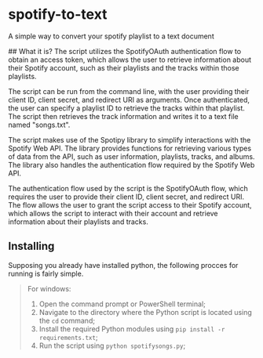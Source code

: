 # spotify-to-text
A simple way to convert your spotify playlist to a text document

## What it is?
The script utilizes the SpotifyOAuth authentication flow to obtain an access token, which allows the user to retrieve information about their Spotify account, such as their playlists and the tracks within those playlists.

The script can be run from the command line, with the user providing their client ID, client secret, and redirect URI as arguments. Once authenticated, the user can specify a playlist ID to retrieve the tracks within that playlist. The script then retrieves the track information and writes it to a text file named "songs.txt".

The script makes use of the Spotipy library to simplify interactions with the Spotify Web API. The library provides functions for retrieving various types of data from the API, such as user information, playlists, tracks, and albums. The library also handles the authentication flow required by the Spotify Web API.

The authentication flow used by the script is the SpotifyOAuth flow, which requires the user to provide their client ID, client secret, and redirect URI. The flow allows the user to grant the script access to their Spotify account, which allows the script to interact with their account and retrieve information about their playlists and tracks.

## Installing
Supposing you already have installed python, the following procces for running is fairly simple.

> For windows:
> 1. Open the command prompt or PowerShell terminal;
> 2. Navigate to the directory where the Python script is located using the ``` cd ``` command;
> 3. Install the required Python modules using ``` pip install -r requirements.txt ```;
> 4. Run the script using ``` python spotifysongs.py ```;

